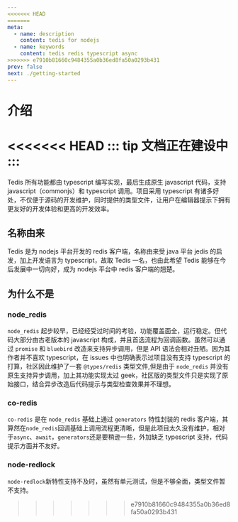 ```yaml
---
<<<<<<< HEAD
=======
meta:
  - name: description
    content: tedis for nodejs
  - name: keywords
    content: tedis redis typescript async
>>>>>>> e7910b81660c9484355a0b36ed8fa50a0293b431
prev: false
next: ./getting-started
---
```


# 介绍

<<<<<<< HEAD
::: tip
文档正在建设中
:::
=======
Tedis 所有功能都由 typescript 编写实现，最后生成原生 javascript 代码，支持 javascript（commonjs）和 typescript 调用。项目采用 typescript 有诸多好处，不仅便于源码的开发维护，同时提供的类型文件，让用户在编辑器提示下拥有更友好的开发体验和更高的开发效率。

## 名称由来

Tedis 是为 nodejs 平台开发的 redis 客户端，名称由来受 java 平台 jedis 的启发，加上开发语言为 typescript，故取 Tedis 一名，也由此希望 Tedis 能够在今后发展中一切向好，成为 nodejs 平台中 redis 客户端的翘楚。

## 为什么不是

### node_redis

`node_redis` 起步较早，已经经受过时间的考验，功能覆盖面全，运行稳定。但代码大部分由古老版本的 javascript 构成，并且首选流程为回调函数。虽然可以通过 `promise` 和 `bluebird` 改造来支持异步调用，但是 API 语法会相对丑陋。因为其作者并不喜欢 typescript，在 issues 中也明确表示过项目没有支持 typescript 的打算，社区因此维护了一套 `@types/redis` 类型文件,但是由于 `node_redis` 并没有原生支持异步调用，加上其功能实现太过 geek，社区版的类型文件只是实现了原始接口，结合异步改造后代码提示与类型检查效果并不理想。

### co-redis

`co-redis` 是在 `node_redis` 基础上通过 `generators` 特性封装的 redis 客户端，其算然在`node_redis`回调基础上调用流程更清晰，但是此项目太久没有维护，相对于`async`、`await`，`generators`还是要稍逊一些，外加缺乏 typescript 支持，代码提示方面并不友好。

### node-redlock

`node-redlock`新特性支持不及时，虽然有单元测试，但是不够全面，类型文件暂不支持。
>>>>>>> e7910b81660c9484355a0b36ed8fa50a0293b431
